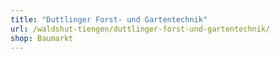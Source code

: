 ```yaml
---
title: "Duttlinger Forst- und Gartentechnik"
url: /waldshut-tiengen/duttlinger-forst-und-gartentechnik/
shop: Baumarkt
---
```

